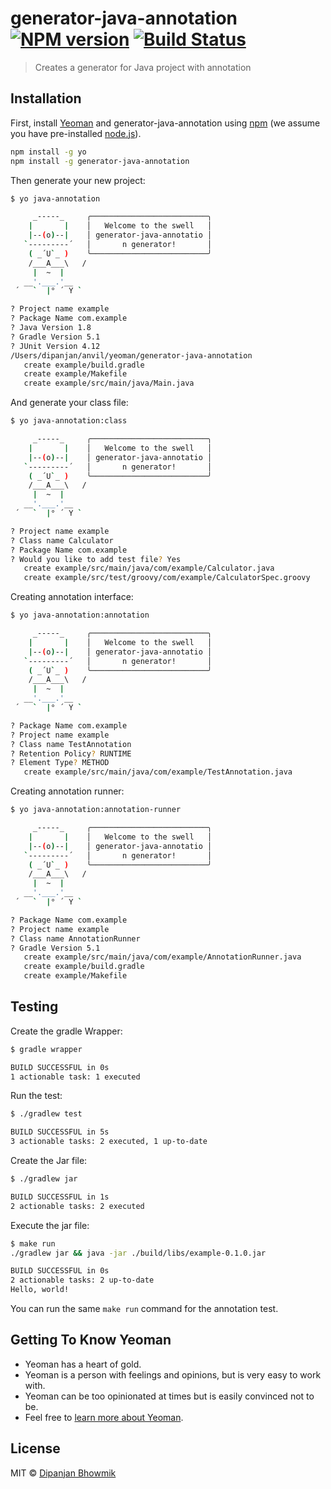 # generator-java-annotation [![NPM version][npm-image]][npm-url] [![Build Status][travis-image]][travis-url]
> Creates a generator for Java project with annotation

## Installation

First, install [Yeoman](http://yeoman.io) and generator-java-annotation using [npm](https://www.npmjs.com/) (we assume you have pre-installed [node.js](https://nodejs.org/)).

```bash
npm install -g yo
npm install -g generator-java-annotation
```

Then generate your new project:

```bash
$ yo java-annotation

     _-----_     ╭──────────────────────────╮
    |       |    │   Welcome to the swell   │
    |--(o)--|    │ generator-java-annotatio │
   `---------´   │       n generator!       │
    ( _´U`_ )    ╰──────────────────────────╯
    /___A___\   /
     |  ~  |
   __'.___.'__
 ´   `  |° ´ Y `

? Project name example
? Package Name com.example
? Java Version 1.8
? Gradle Version 5.1
? JUnit Version 4.12
/Users/dipanjan/anvil/yeoman/generator-java-annotation
   create example/build.gradle
   create example/Makefile
   create example/src/main/java/Main.java
```

And generate your class file:

```bash
$ yo java-annotation:class

     _-----_     ╭──────────────────────────╮
    |       |    │   Welcome to the swell   │
    |--(o)--|    │ generator-java-annotatio │
   `---------´   │       n generator!       │
    ( _´U`_ )    ╰──────────────────────────╯
    /___A___\   /
     |  ~  |
   __'.___.'__
 ´   `  |° ´ Y `

? Project name example
? Class name Calculator
? Package Name com.example
? Would you like to add test file? Yes
   create example/src/main/java/com/example/Calculator.java
   create example/src/test/groovy/com/example/CalculatorSpec.groovy
```

Creating annotation interface:

```bash
$ yo java-annotation:annotation

     _-----_     ╭──────────────────────────╮
    |       |    │   Welcome to the swell   │
    |--(o)--|    │ generator-java-annotatio │
   `---------´   │       n generator!       │
    ( _´U`_ )    ╰──────────────────────────╯
    /___A___\   /
     |  ~  |
   __'.___.'__
 ´   `  |° ´ Y `

? Package Name com.example
? Project name example
? Class name TestAnnotation
? Retention Policy? RUNTIME
? Element Type? METHOD
   create example/src/main/java/com/example/TestAnnotation.java
```

Creating annotation runner:

```bash
$ yo java-annotation:annotation-runner

     _-----_     ╭──────────────────────────╮
    |       |    │   Welcome to the swell   │
    |--(o)--|    │ generator-java-annotatio │
   `---------´   │       n generator!       │
    ( _´U`_ )    ╰──────────────────────────╯
    /___A___\   /
     |  ~  |
   __'.___.'__
 ´   `  |° ´ Y `

? Package Name com.example
? Project name example
? Class name AnnotationRunner
? Gradle Version 5.1
   create example/src/main/java/com/example/AnnotationRunner.java
   create example/build.gradle
   create example/Makefile
```
## Testing

Create the gradle Wrapper:

```bash
$ gradle wrapper

BUILD SUCCESSFUL in 0s
1 actionable task: 1 executed

```

Run the test:

```bash
$ ./gradlew test

BUILD SUCCESSFUL in 5s
3 actionable tasks: 2 executed, 1 up-to-date
```

Create the Jar file:

```bash
$ ./gradlew jar

BUILD SUCCESSFUL in 1s
2 actionable tasks: 2 executed
```

Execute the jar file:

```bash
$ make run
./gradlew jar && java -jar ./build/libs/example-0.1.0.jar

BUILD SUCCESSFUL in 0s
2 actionable tasks: 2 up-to-date
Hello, world!
```

You can run the same `make run` command for the annotation test.

## Getting To Know Yeoman

 * Yeoman has a heart of gold.
 * Yeoman is a person with feelings and opinions, but is very easy to work with.
 * Yeoman can be too opinionated at times but is easily convinced not to be.
 * Feel free to [learn more about Yeoman](http://yeoman.io/).

## License

MIT © [Dipanjan Bhowmik](https://onlydevelop.github.io/)


[npm-image]: https://badge.fury.io/js/generator-java-annotation.svg
[npm-url]: https://npmjs.org/package/generator-java-annotation
[travis-image]: https://travis-ci.org/onlydevelop/generator-java-annotation.svg?branch=master
[travis-url]: https://travis-ci.org/onlydevelop/generator-java-annotation
